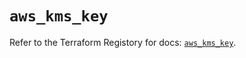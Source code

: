 # `aws_kms_key`

Refer to the Terraform Registory for docs: [`aws_kms_key`](https://registry.terraform.io/providers/hashicorp/aws/5.14.0/docs/resources/kms_key).
